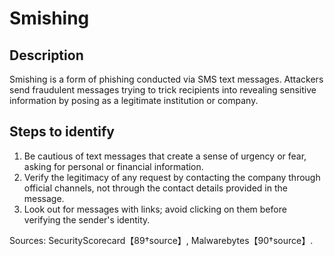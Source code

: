 
# Smishing

## Description

Smishing is a form of phishing conducted via SMS text messages. Attackers send fraudulent messages trying to trick recipients into revealing sensitive information by posing as a legitimate institution or company.

## Steps to identify

1. Be cautious of text messages that create a sense of urgency or fear, asking for personal or financial information.
2. Verify the legitimacy of any request by contacting the company through official channels, not through the contact details provided in the message.
3. Look out for messages with links; avoid clicking on them before verifying the sender's identity.

Sources: SecurityScorecard【89†source】, Malwarebytes【90†source】.
